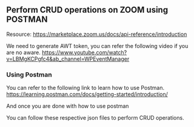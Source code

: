 ## Perform CRUD operations on ZOOM using POSTMAN
Resource:
https://marketplace.zoom.us/docs/api-reference/introduction

We need to generate AWT token, you can refer the following video if you are no aware.
https://www.youtube.com/watch?v=LBMgKCPgfc4&ab_channel=WPEventManager

### Using Postman 
You can refer to the following link to learn how to use Postman.
https://learning.postman.com/docs/getting-started/introduction/


And once you are done with how to use postman 

You can follow these respective json files to perform CRUD operations.
